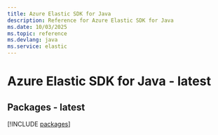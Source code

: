 ```yaml
---
title: Azure Elastic SDK for Java
description: Reference for Azure Elastic SDK for Java
ms.date: 10/03/2025
ms.topic: reference
ms.devlang: java
ms.service: elastic
---
```

# Azure Elastic SDK for Java - latest
## Packages - latest
[!INCLUDE [packages](elastic-index.md)]